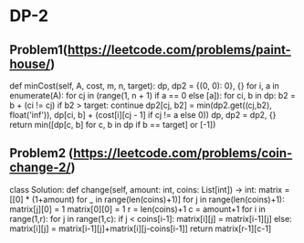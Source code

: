 # DP-2

## Problem1(https://leetcode.com/problems/paint-house/)
 def minCost(self, A, cost, m, n, target):
        dp, dp2 = {(0, 0): 0}, {}
        for i, a in enumerate(A):
            for cj in (range(1, n + 1) if a == 0 else [a]):
                for ci, b in dp:
                    b2 = b + (ci != cj)
                    if b2 > target: continue
                    dp2[cj, b2] = min(dp2.get((cj,b2), float('inf')), dp[ci, b] + (cost[i][cj - 1] if cj != a else 0))
            dp, dp2 = dp2, {}
        return min([dp[c, b] for c, b in dp if b == target] or [-1])
        
             

## Problem2 (https://leetcode.com/problems/coin-change-2/)

class Solution:
    def change(self, amount: int, coins: List[int]) -> int:
        matrix = [[0] * (1+amount) for _ in range(len(coins)+1)]
        for j in range(len(coins)+1):
            matrix[j][0] = 1
        matrix[0][0] = 1
        r = len(coins)+1
        c = amount+1
        for i in range(1,r):
            for j in range(1,c):
                if j < coins[i-1]:
                    matrix[i][j] = matrix[i-1][j]
                else:
                    matrix[i][j] = matrix[i-1][j]+matrix[i][j-coins[i-1]]
        return matrix[r-1][c-1]
        
<!-- #Time Complexity: O(m*n) m = rows, n = cols
#Space Complexity: O(n)
# Approach - Dynamic programming -> using matrix addition and previously stored values.  -->